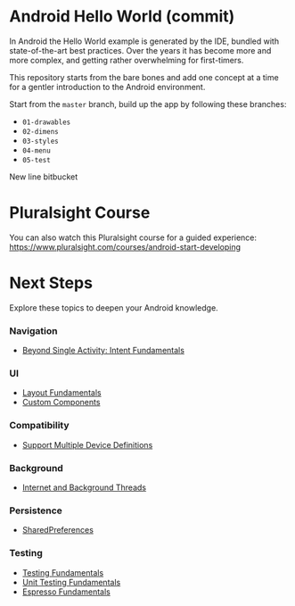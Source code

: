 # Android Hello World (commit)

In Android the Hello World example is generated by the IDE, bundled with state-of-the-art best
practices. Over the years it has become more and more complex, and getting rather overwhelming for
first-timers.

This repository starts from the bare bones and add one concept at a time for a gentler introduction
to the Android environment.

Start from the `master` branch, build up the app by following these branches:

  * `01-drawables`
  * `02-dimens`
  * `03-styles`
  * `04-menu`
  * `05-test`

New line bitbucket

# Pluralsight Course

You can also watch this Pluralsight course for a guided experience:  
https://www.pluralsight.com/courses/android-start-developing

# Next Steps

Explore these topics to deepen your Android knowledge.

### Navigation

  * [Beyond Single Activity: Intent Fundamentals](http://developer.android.com/guide/components/intents-filters.html)

### UI

  * [Layout Fundamentals](http://pluralsight.com/courses/android-layout-fundamentals)
  * [Custom Components](http://pluralsight.com/courses/android-custom-components)

### Compatibility

  * [Support Multiple Device Definitions](http://developer.android.com/training/basics/supporting-devices/index.html)

### Background

  * [Internet and Background Threads](https://guides.codepath.com/android/Sending-and-Managing-Network-Requests)

### Persistence

  * [SharedPreferences](http://developer.android.com/training/basics/data-storage/shared-preferences.html)

### Testing

  * [Testing Fundamentals](http://developer.android.com/training/testing.html)
  * [Unit Testing Fundamentals](http://developer.android.com/training/testing/unit-testing/index.html)
  * [Espresso Fundamentals](https://google.github.io/android-testing-support-library/docs/espresso/index.html)

